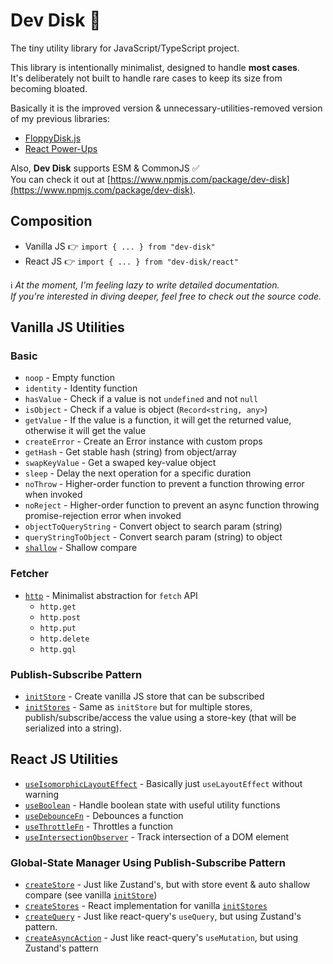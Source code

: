 # Dev Disk 💽

The tiny utility library for JavaScript/TypeScript project.

This library is intentionally minimalist, designed to handle **most cases**.  
It's deliberately not built to handle rare cases to keep its size from becoming bloated.

Basically it is the improved version & unnecessary-utilities-removed version of my previous libraries:

- [FloppyDisk.js](https://floppy-disk.vercel.app/)
- [React Power-Ups](https://afiiif.github.io/react-power-ups/)

Also, **Dev Disk** supports ESM & CommonJS ✅  
You can check it out at [https://www.npmjs.com/package/dev-disk](https://www.npmjs.com/package/dev-disk).

## Composition

- Vanilla JS 👉 `import { ... } from "dev-disk"`
- React JS 👉 `import { ... } from "dev-disk/react"`

ℹ️ _At the moment, I'm feeling lazy to write detailed documentation._  
_If you're interested in diving deeper, feel free to check out the source code._

## Vanilla JS Utilities

### Basic

- `noop` - Empty function
- `identity` - Identity function
- `hasValue` - Check if a value is not `undefined` and not `null`
- `isObject` - Check if a value is object (`Record<string, any>`)
- `getValue` - If the value is a function, it will get the returned value, otherwise it will get the value
- `createError` - Create an Error instance with custom props
- `getHash` - Get stable hash (string) from object/array
- `swapKeyValue` - Get a swaped key-value object
- `sleep` - Delay the next operation for a specific duration
- `noThrow` - Higher-order function to prevent a function throwing error when invoked
- `noReject` - Higher-order function to prevent an async function throwing promise-rejection error when invoked
- `objectToQueryString` - Convert object to search param (string)
- `queryStringToObject` - Convert search param (string) to object
- [`shallow`](./src/vanilla/shallow.ts) - Shallow compare

### Fetcher

- [`http`](./src/vanilla/fetcher.ts) - Minimalist abstraction for `fetch` API
  - `http.get`
  - `http.post`
  - `http.put`
  - `http.delete`
  - `http.gql`

### Publish-Subscribe Pattern

- [`initStore`](./src/vanilla/store.ts) - Create vanilla JS store that can be subscribed
- [`initStores`](./src/vanilla/stores.ts) - Same as `initStore` but for multiple stores, publish/subscribe/access the value using a store-key (that will be serialized into a string).

## React JS Utilities

- [`useIsomorphicLayoutEffect`](./src/react/use-isomorphic-layout-effect.ts) - Basically just `useLayoutEffect` without warning
- [`useBoolean`](./src/react/use-boolean.ts) - Handle boolean state with useful utility functions
- [`useDebounceFn`](./src/react/use-debounce-fn.ts) - Debounces a function
- [`useThrottleFn`](./src/react/use-throttle-fn.ts) - Throttles a function
- [`useIntersectionObserver`](./src/react/use-intersection-observer.ts) - Track intersection of a DOM element

### Global-State Manager Using Publish-Subscribe Pattern

- [`createStore`](./src/react/create-store.ts) - Just like Zustand's, but with store event & auto shallow compare (see vanilla [`initStore`](./src/vanilla/store.ts))
- [`createStores`](./src/react/create-stores.ts) - React implementation for vanilla [`initStores`](./src/vanilla/stores.ts)
- [`createQuery`](./src/react/create-query.ts) - Just like react-query's `useQuery`, but using Zustand's pattern.
- [`createAsyncAction`](./src/react/create-async-action.ts) - Just like react-query's `useMutation`, but using Zustand's pattern
